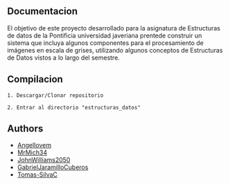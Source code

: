 
## Documentacion

El objetivo de este proyecto desarrollado para la asignatura de Estructuras de datos de la Pontificia universidad javeriana prentede construir un sistema que incluya algunos componentes para el procesamiento
de imágenes en escala de grises, utilizando algunos conceptos de Estructuras de Datos vistos a lo largo del
semestre.
## Compilacion

    1. Descargar/Clonar repositorio

    2. Entrar al directorio "estructuras_datos"

## Authors

- [Angellovem](https://github.com/Angellovem)
- [MrMich34](https://github.com/MrMich34)
- [JohnWilliams2050](https://github.com/JohnWilliams2050)
- [ GabrielJaramilloCuberos ](https://github.com/GabrielJaramilloCuberos)
- [Tomas-SilvaC](https://github.com/Tomas-SilvaC)
